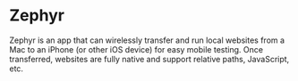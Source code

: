 # Zephyr
 Zephyr is an app that can wirelessly transfer and run local websites from a Mac to an iPhone (or other iOS device) for easy mobile testing. Once transferred, websites are fully native and support relative paths, JavaScript, etc.
